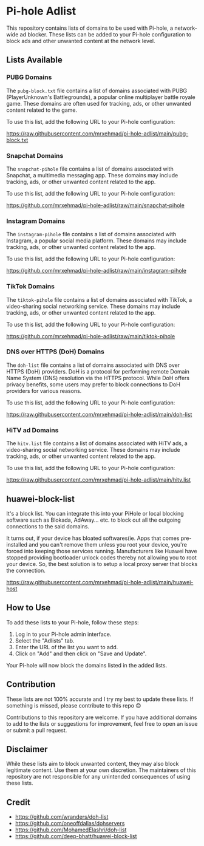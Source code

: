 # Pi-hole Adlist

This repository contains lists of domains to be used with Pi-hole, a network-wide ad blocker. These lists can be added to your Pi-hole configuration to block ads and other unwanted content at the network level.

## Lists Available

### PUBG Domains

The `pubg-block.txt` file contains a list of domains associated with PUBG (PlayerUnknown's Battlegrounds), a popular online multiplayer battle royale game. These domains are often used for tracking, ads, or other unwanted content related to the game.

To use this list, add the following URL to your Pi-hole configuration:

https://raw.githubusercontent.com/mrxehmad/pi-hole-adlist/main/pubg-block.txt

### Snapchat Domains

The `snapchat-pihole` file contains a list of domains associated with Snapchat, a multimedia messaging app. These domains may include tracking, ads, or other unwanted content related to the app.

To use this list, add the following URL to your Pi-hole configuration:

https://github.com/mrxehmad/pi-hole-adlist/raw/main/snapchat-pihole

### Instagram Domains

The `instagram-pihole` file contains a list of domains associated with Instagram, a popular social media platform. These domains may include tracking, ads, or other unwanted content related to the app.

To use this list, add the following URL to your Pi-hole configuration:

https://github.com/mrxehmad/pi-hole-adlist/raw/main/instagram-pihole

### TikTok Domains

The `tiktok-pihole` file contains a list of domains associated with TikTok, a video-sharing social networking service. These domains may include tracking, ads, or other unwanted content related to the app.

To use this list, add the following URL to your Pi-hole configuration:

https://github.com/mrxehmad/pi-hole-adlist/raw/main/tiktok-pihole

### DNS over HTTPS (DoH) Domains

The `doh-list` file contains a list of domains associated with DNS over HTTPS (DoH) providers. DoH is a protocol for performing remote Domain Name System (DNS) resolution via the HTTPS protocol. While DoH offers privacy benefits, some users may prefer to block connections to DoH providers for various reasons.

To use this list, add the following URL to your Pi-hole configuration:

https://raw.githubusercontent.com/mrxehmad/pi-hole-adlist/main/doh-list

### HiTV ad Domains

The `hitv.list` file contains a list of domains associated with HiTV ads, a video-sharing social networking service. These domains may include tracking, ads, or other unwanted content related to the app.

To use this list, add the following URL to your Pi-hole configuration:

https://raw.githubusercontent.com/mrxehmad/pi-hole-adlist/main/hitv.list

## huawei-block-list

It's a block list. You can integrate this into your PiHole or local blocking software such as Blokada, AdAway... etc. to block out all the outgoing connections to the said domains.

It turns out, if your device has bloated softwares(ie. Apps that comes pre-installed and you can't remove them unless you root your device, you're forced into keeping those services running. Manufacturers like Huawei have stopped providing bootloader unlock codes thereby not allowing you to root your device. So, the best solution is to setup a local proxy server that blocks the connection. 

https://raw.githubusercontent.com/mrxehmad/pi-hole-adlist/main/huawei-host

## How to Use

To add these lists to your Pi-hole, follow these steps:

1. Log in to your Pi-hole admin interface.
2. Select the "Adlists" tab.
3. Enter the URL of the list you want to add.
4. Click on "Add" and then click on "Save and Update".

Your Pi-hole will now block the domains listed in the added lists.

## Contribution
These lists are not 100% accurate and I try my best to update these lists. If something is missed, please contribute to this repo 😊 

Contributions to this repository are welcome. If you have additional domains to add to the lists or suggestions for improvement, feel free to open an issue or submit a pull request.

## Disclaimer

While these lists aim to block unwanted content, they may also block legitimate content. Use them at your own discretion. The maintainers of this repository are not responsible for any unintended consequences of using these lists.

## Credit

- https://github.com/wranders/doh-list
- https://github.com/oneoffdallas/dohservers
- https://github.com/MohamedElashri/doh-list
- https://github.com/deep-bhatt/huawei-block-list

